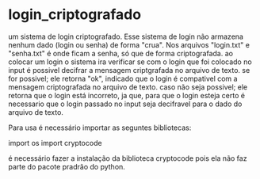 # login_criptografado

um sistema de login criptografado. Esse sistema de login não armazena nenhum dado (login ou senha) de forma "crua". Nos arquivos "login.txt" e "senha.txt"
é onde ficam a senha, só que de forma criptografada.
ao colocar um login o sistema ira verificar se com o login que foi colocado no input é possivel decifrar a mensagem criptgrafada no arquivo de texto.
se for possivel; ele retorna "ok", indicado que o login é compativel com a mensagem criptografada no arquivo de texto.
caso não seja possivel; ele retorna que o login está incorreto, ja que, para que o login esteja certo é necessario que o login passado no input seja decifravel para
o dado do arquivo de texto.

Para usa é necessário importar as seguntes bibliotecas:

import os
import cryptocode

é necessário fazer a instalação da biblioteca cryptocode pois ela não faz parte do pacote pradrão do python.
